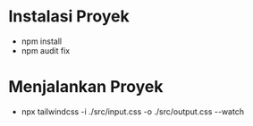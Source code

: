 # Instalasi Proyek

- npm install
- npm audit fix

# Menjalankan Proyek

- npx tailwindcss -i ./src/input.css -o ./src/output.css --watch
